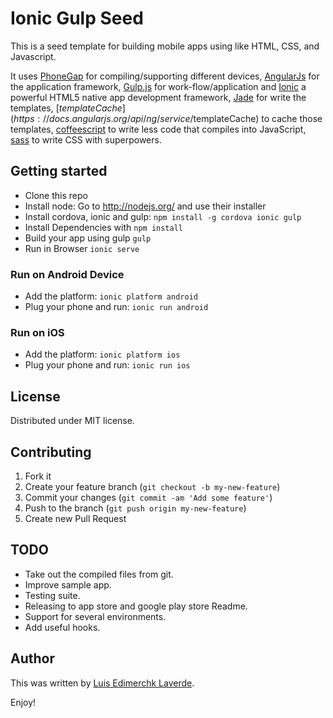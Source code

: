 Ionic Gulp Seed
===============


This is a seed template for building mobile apps using like HTML, CSS, and Javascript.

It uses [PhoneGap](http://phonegap.com/) for compiling/supporting different devices, [AngularJs](http://angularjs.org/) for the application framework, [Gulp.js](http://gulpjs.com/) for work-flow/application and [Ionic](http://ionicframework.com/) a powerful HTML5 native app development framework, [Jade](http://jade-lang.com/) for write the templates, [$templateCache](https://docs.angularjs.org/api/ng/service/$templateCache) to cache those templates, [coffeescript](http://coffeescript.org/) to write less code that compiles into JavaScript, [sass](http://sass-lang.com/) to write CSS with superpowers.


## Getting started

* Clone this repo
* Install node: Go to http://nodejs.org/ and use their installer
* Install cordova, ionic and gulp: `npm install -g cordova ionic gulp`
* Install Dependencies with `npm install`
* Build your app using gulp `gulp`
* Run in Browser `ionic serve`


### Run on Android Device

* Add the platform: `ionic platform android`
* Plug your phone and run: `ionic run android`


### Run on iOS

* Add the platform: `ionic platform ios`
* Plug your phone and run: `ionic run ios`


## License

Distributed under MIT license.

## Contributing

1. Fork it
2. Create your feature branch (`git checkout -b my-new-feature`)
3. Commit your changes (`git commit -am 'Add some feature'`)
4. Push to the branch (`git push origin my-new-feature`)
5. Create new Pull Request


## TODO

* Take out the compiled files from git.
* Improve sample app.
* Testing suite.
* Releasing to app store and google play store Readme.
* Support for several environments.
* Add useful hooks.



## Author
This was written by [Luis Edimerchk Laverde](http:///edymerchk.com).



Enjoy!